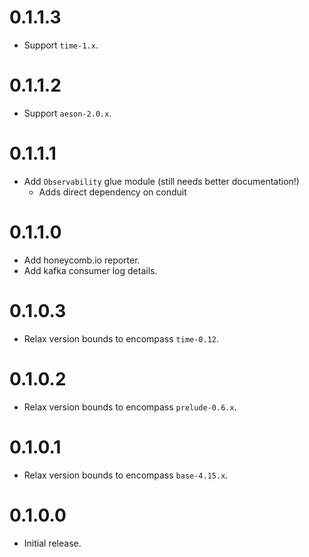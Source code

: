 # 0.1.1.3

- Support `time-1.x`.

# 0.1.1.2

- Support `aeson-2.0.x`.

# 0.1.1.1

- Add `Observability` glue module (still needs better documentation!)
  - Adds direct dependency on conduit

# 0.1.1.0

- Add honeycomb.io reporter.
- Add kafka consumer log details.

# 0.1.0.3

- Relax version bounds to encompass `time-0.12`.

# 0.1.0.2

- Relax version bounds to encompass `prelude-0.6.x`.

# 0.1.0.1

- Relax version bounds to encompass `base-4.15.x`.

# 0.1.0.0

- Initial release.
